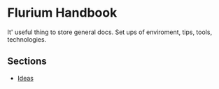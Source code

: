 # Flurium Handbook
It' useful thing to store general docs. Set ups of enviroment, tips, tools, technologies.

## Sections
- [Ideas](ideas.md)
